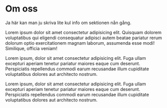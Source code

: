 # Om oss

Ja här kan man ju skriva lite kul info om sektionen nån gång.

Lorem ipsum dolor sit amet consectetur adipisicing elit. Quisquam dolorem voluptatibus qui
eligendi consequatur adipisci autem beatae pariatur rerum dolorum optio exercitationem magnam
laborum, assumenda esse modi! Similique, officia veniam!

Lorem ipsum, dolor sit amet consectetur adipisicing elit. Fuga ullam excepturi aperiam tenetur
pariatur maiores eaque cum deserunt. Perspiciatis repellendus commodi earum recusandae illum
cupiditate voluptatibus dolores aut architecto nostrum.

Lorem ipsum, dolor sit amet consectetur adipisicing elit. Fuga ullam excepturi aperiam tenetur
pariatur maiores eaque cum deserunt. Perspiciatis repellendus commodi earum recusandae illum
cupiditate voluptatibus dolores aut architecto nostrum.
